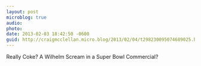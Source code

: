 ```yaml
---
layout: post
microblog: true
audio: 
photo: 
date: 2013-02-03 18:42:50 -0600
guid: http://craigmcclellan.micro.blog/2013/02/04/t298230095074689025.html
---
```

Really Coke? A Wilhelm Scream in a Super Bowl Commercial?
